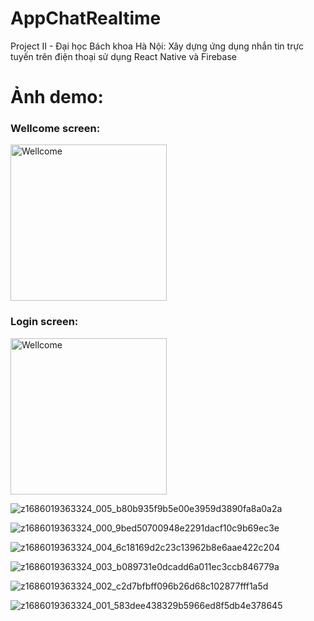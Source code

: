 # AppChatRealtime
Project II - Đại học Bách khoa Hà Nội: Xây dựng ứng dụng nhắn tin trực tuyến trên điện thoại sử dụng React Native và Firebase

# Ảnh demo:
### Wellcome screen:
<img src="https://github.com/tuan0342/AppChatRealtime/assets/79151156/52acc65c-ac5e-4071-b16e-3314b9587526" alt="Wellcome" width="250" />

### Login screen:
<img src="https://github.com/tuan0342/AppChatRealtime/assets/79151156/787f4085-c8cd-4fac-a218-5ace624af70d" alt="Wellcome" width="250" />


![z1686019363324_005_b80b935f9b5e00e3959d3890fa8a0a2a](https://github.com/tuan0342/AppChatRealtime/assets/79151156/787f4085-c8cd-4fac-a218-5ace624af70d)

![z1686019363324_000_9bed50700948e2291dacf10c9b69ec3e](https://github.com/tuan0342/AppChatRealtime/assets/79151156/ca0438da-47af-495f-9717-02c9a91af3e6)

![z1686019363324_004_6c18169d2c23c13962b8e6aae422c204](https://github.com/tuan0342/AppChatRealtime/assets/79151156/b3894fd2-6b5d-4cae-a1cb-91cd933c8a54)

![z1686019363324_003_b089731e0dcadd6a011ec3ccb846779a](https://github.com/tuan0342/AppChatRealtime/assets/79151156/cd54d970-bf5f-4928-b012-d7601848a2e9)

![z1686019363324_002_c2d7bfbff096b26d68c102877fff1a5d](https://github.com/tuan0342/AppChatRealtime/assets/79151156/12873cf5-007f-4fd1-9831-3fde03eb55dc)

![z1686019363324_001_583dee438329b5966ed8f5db4e378645](https://github.com/tuan0342/AppChatRealtime/assets/79151156/b6670a42-f89f-4872-88b8-842a1fe28433)
